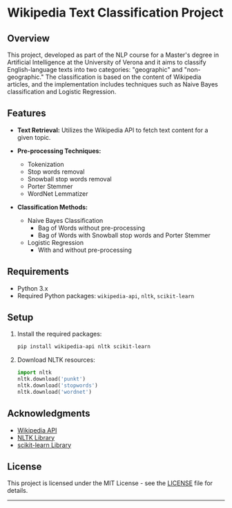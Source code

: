 # Wikipedia Text Classification Project

## Overview

This project, developed as part of the NLP course for a Master's degree in Artificial Intelligence at the University of Verona and it aims to classify English-language texts into two categories: "geographic" and "non-geographic." The classification is based on the content of Wikipedia articles, and the implementation includes techniques such as Naive Bayes classification and Logistic Regression.

## Features

- **Text Retrieval:** Utilizes the Wikipedia API to fetch text content for a given topic.
- **Pre-processing Techniques:**
  - Tokenization
  - Stop words removal
  - Snowball stop words removal
  - Porter Stemmer
  - WordNet Lemmatizer

- **Classification Methods:**
  - Naive Bayes Classification
    - Bag of Words without pre-processing
    - Bag of Words with Snowball stop words and Porter Stemmer
  - Logistic Regression
    - With and without pre-processing

## Requirements

- Python 3.x
- Required Python packages: `wikipedia-api`, `nltk`, `scikit-learn`

## Setup

1. Install the required packages:

    ```bash
    pip install wikipedia-api nltk scikit-learn
    ```

2. Download NLTK resources:

    ```python
    import nltk
    nltk.download('punkt')
    nltk.download('stopwords')
    nltk.download('wordnet')
    ```


## Acknowledgments

- [Wikipedia API](https://www.mediawiki.org/wiki/API:Main_page)
- [NLTK Library](https://www.nltk.org/)
- [scikit-learn Library](https://scikit-learn.org/)

## License

This project is licensed under the MIT License - see the [LICENSE](LICENSE) file for details.

---

